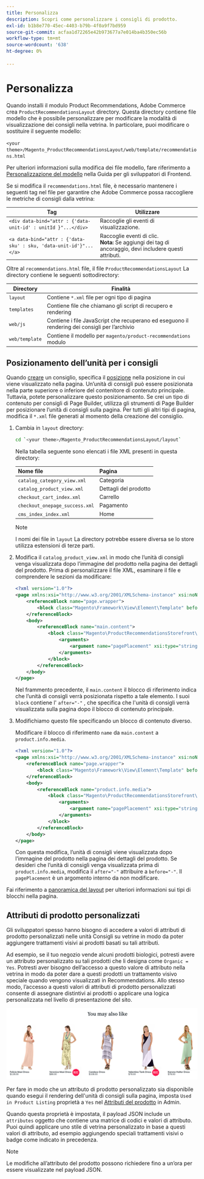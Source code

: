 ```yaml
---
title: Personalizza
description: Scopri come personalizzare i consigli di prodotto.
exl-id: b1b8e770-45ec-4403-b79b-4f0a9f7bd959
source-git-commit: acfaa1d72265e42b973677a7e014ba4b350ec56b
workflow-type: tm+mt
source-wordcount: '638'
ht-degree: 0%

---
```


# Personalizza

Quando installi il modulo Product Recommendations, Adobe Commerce crea `ProductRecommendationsLayout` directory. Questa directory contiene file modello che è possibile personalizzare per modificare la modalità di visualizzazione dei consigli nella vetrina. In particolare, puoi modificare o sostituire il seguente modello:

`<your theme>/Magento_ProductRecommendationsLayout/web/template/recommendations.html`

Per ulteriori informazioni sulla modifica dei file modello, fare riferimento a [Personalizzazione del modello](https://developer.adobe.com/commerce/frontend-core/guide/templates/walkthrough/) nella Guida per gli sviluppatori di Frontend.

Se si modifica il `recommendations.html` file, è necessario mantenere i seguenti tag nel file per garantire che Adobe Commerce possa raccogliere le metriche di consigli dalla vetrina:

| Tag | Utilizzare |
|---|---|
| `<div data-bind="attr : {'data-unit-id' : unitId }"...</div>` | Raccoglie gli eventi di visualizzazione. |
| `<a data-bind="attr : {'data-sku' : sku, 'data-unit-id'}"...</a>` | Raccoglie eventi di clic. <br/>**Nota:** Se aggiungi dei tag di ancoraggio, devi includere questi attributi. |

Oltre al `recommendations.html` file, il file `ProductRecommendationsLayout` La directory contiene le seguenti sottodirectory:

| Directory | Finalità |
|---|---|
| `layout` | Contiene `*.xml` file per ogni tipo di pagina |
| `templates` | Contiene file che chiamano gli script di recupero e rendering |
| `web/js` | Contiene i file JavaScript che recuperano ed eseguono il rendering dei consigli per l’archivio |
| `web/template` | Contiene il modello per `magento/product-recommendations` modulo |

## Posizionamento dell’unità per i consigli

Quando [creare](create.md) un consiglio, specifica il [posizione](placement.md) nella posizione in cui viene visualizzato nella pagina. Un’unità di consigli può essere posizionata nella parte superiore o inferiore del contenitore di contenuto principale. Tuttavia, potete personalizzare questo posizionamento. Se crei un tipo di contenuto per consigli di Page Builder, utilizza gli strumenti di Page Builder per posizionare l’unità di consigli sulla pagina. Per tutti gli altri tipi di pagina, modifica il `*.xml` file generati al momento della creazione del consiglio.

1. Cambia in `layout` directory:

   ```bash
   cd `<your theme>/Magento_ProductRecommendationsLayout/layout`
   ```

   Nella tabella seguente sono elencati i file XML presenti in questa directory:

   | Nome file | Pagina |
   |---|---|
   | `catalog_category_view.xml` | Categoria |
   | `catalog_product_view.xml` | Dettagli del prodotto |
   | `checkout_cart_index.xml` | Carrello |
   | `checkout_onepage_success.xml` | Pagamento |
   | `cms_index_index.xml` | Home |

   >[!NOTE]
   >
   >I nomi dei file in `layout` La directory potrebbe essere diversa se lo store utilizza estensioni di terze parti.

1. Modifica il `catalog_product_view.xml` in modo che l’unità di consigli venga visualizzata dopo l’immagine del prodotto nella pagina dei dettagli del prodotto. Prima di personalizzare il file XML, esaminare il file e comprendere le sezioni da modificare:

   ```xml
   <?xml version="1.0"?>
   <page xmlns:xsi="http://www.w3.org/2001/XMLSchema-instance" xsi:noNamespaceSchemaLocation="urn:magento:framework:View/Layout/etc/page_configuration.xsd">
       <referenceBlock name="page.wrapper">
           <block class="Magento\Framework\View\Element\Template" before="-" name="product_recommendations_fetcher" template="Magento_ProductRecommendationsStorefront::fetcher.phtml" />
       </referenceBlock>
       <body>
           <referenceBlock name="main.content">
               <block class="Magento\ProductRecommendationsStorefront\Block\Renderer" after="-" name="product_recommendations_product_below_content" template="Magento_ProductRecommendationsStorefront::renderer.phtml">
                   <arguments>
                       <argument name="pagePlacement" xsi:type="string">below-main-content</argument>
                   </arguments>
               </block>
           </referenceBlock>
       </body>
   </page>
   ```

   Nel frammento precedente, il `main.content` il blocco di riferimento indica che l’unità di consigli verrà posizionata rispetto a tale elemento. I suoi `block` contiene l&#39; `after="-"` , che specifica che l&#39;unità di consigli verrà visualizzata sulla pagina dopo il blocco di contenuto principale.

1. Modifichiamo questo file specificando un blocco di contenuto diverso.

   Modificare il blocco di riferimento `name` da `main.content` a `product.info.media`.

   ```xml
   <?xml version="1.0"?>
   <page xmlns:xsi="http://www.w3.org/2001/XMLSchema-instance" xsi:noNamespaceSchemaLocation="urn:magento:framework:View/Layout/etc/page_configuration.xsd">
       <referenceBlock name="page.wrapper">
           <block class="Magento\Framework\View\Element\Template" before="-" name="product_recommendations_fetcher" template="Magento_ProductRecommendationsStorefront::fetcher.phtml" />
       </referenceBlock>
       <body>
           <referenceBlock name="product.info.media">
               <block class="Magento\ProductRecommendationsStorefront\Block\Renderer" after="-" name="product_recommendations_product_below_content" template="Magento_ProductRecommendationsStorefront::renderer.phtml">
                   <arguments>
                       <argument name="pagePlacement" xsi:type="string">below-main-content</argument>
                   </arguments>
               </block>
           </referenceBlock>
       </body>
   </page>
   ```

   Con questa modifica, l’unità di consigli viene visualizzata dopo l’immagine del prodotto nella pagina dei dettagli del prodotto. Se desideri che l’unità di consigli venga visualizzata prima di `product.info.media`, modifica il `after="-"` attribuire a `before="-"`. Il `pagePlacement` è un argomento interno da non modificare.

Fai riferimento a [panoramica del layout](https://developer.adobe.com/commerce/frontend-core/guide/layouts/) per ulteriori informazioni sui tipi di blocchi nella pagina.

## Attributi di prodotto personalizzati

Gli sviluppatori spesso hanno bisogno di accedere a valori di attributi di prodotto personalizzati nelle unità Consigli su vetrine in modo da poter aggiungere trattamenti visivi ai prodotti basati su tali attributi.

Ad esempio, se il tuo negozio vende alcuni prodotti biologici, potresti avere un attributo personalizzato su tali prodotti che li designa come `Organic = Yes`. Potresti aver bisogno dell’accesso a questo valore di attributo nella vetrina in modo da poter dare a questi prodotti un trattamento visivo speciale quando vengono visualizzati in Recommendations. Allo stesso modo, l’accesso a questi valori di attributi di prodotto personalizzati consente di assegnare distintivi ai prodotti o applicare una logica personalizzata nel livello di presentazione del sito.

![Aggiungi badge](assets/unit-custom.png)

Per fare in modo che un attributo di prodotto personalizzato sia disponibile quando esegui il rendering dell&#39;unità di consigli sulla pagina, imposta `Used in Product Listing` proprietà a `Yes` nel [Attributi del prodotto](https://experienceleague.adobe.com/docs/commerce-admin/catalog/product-attributes/create/attribute-product-create.html) in Admin.

Quando questa proprietà è impostata, il payload JSON include un `attributes` oggetto che contiene una matrice di codici e valori di attributo. Puoi quindi applicare uno stile di vetrina personalizzato in base a questi valori di attributo, ad esempio aggiungendo speciali trattamenti visivi o badge come indicato in precedenza.

>[!NOTE]
>
>Le modifiche all’attributo del prodotto possono richiedere fino a un’ora per essere visualizzate nel payload JSON.
